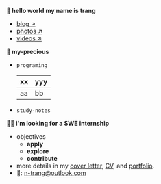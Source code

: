 **👋 hello world  my name is trang**
- [blog ↗]()
- [photos ↗]()
- [videos ↗]()
  
**💚 my-precious**

- `programing`
  
  | xx|yyy|
  |---|---|
  |aa|bb|
- `study-notes`

**🕵️‍♀️ i'm looking for a SWE internship**
- objectives
    - **apply** 
    - **explore** 
    - **contribute**
- more details in my [cover letter](), [CV](), and [portfolio]().
- 📧: <n-trang@outlook.com>


